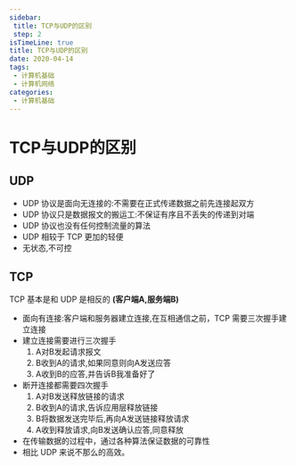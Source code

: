 ```yaml
---
sidebar:
 title: TCP与UDP的区别
 step: 2
isTimeLine: true
title: TCP与UDP的区别
date: 2020-04-14
tags:
 - 计算机基础
 - 计算机网络
categories:
 - 计算机基础
---
```

# TCP与UDP的区别
## UDP
* UDP 协议是面向无连接的:不需要在正式传递数据之前先连接起双方
* UDP 协议只是数据报文的搬运工:不保证有序且不丢失的传递到对端
* UDP 协议也没有任何控制流量的算法
* UDP 相较于 TCP 更加的轻便
* 无状态,不可控

## TCP
TCP 基本是和 UDP 是相反的 **(客户端A,服务端B)**
* 面向有连接:客户端和服务器建立连接,在互相通信之前，TCP 需要三次握手建立连接
* 建立连接需要进行三次握手
  1. A对B发起请求报文
  2. B收到A的请求,如果同意则向A发送应答
  3. A收到B的应答,并告诉B我准备好了
* 断开连接都需要四次握手
  1. A对B发送释放链接的请求
  2. B收到A的请求,告诉应用层释放链接
  3. B将数据发送完毕后,再向A发送链接释放请求
  4. A收到释放请求,向B发送确认应答,同意释放
* 在传输数据的过程中，通过各种算法保证数据的可靠性
* 相比 UDP 来说不那么的高效。

